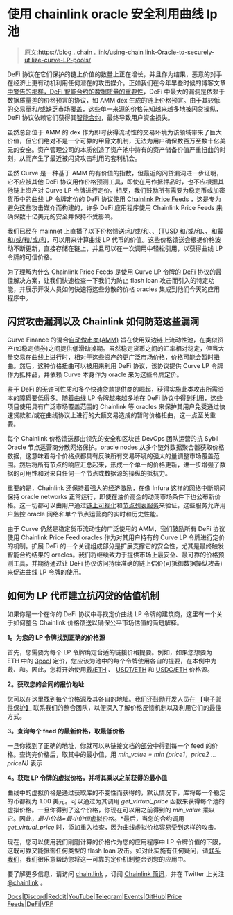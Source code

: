 # 使用 chainlink oracle 安全利用曲线 lp 池

> 原文:[https://blog . chain . link/using-chain link-Oracle-to-securely-utilize-curve-LP-pools/](https://blog.chain.link/using-chainlink-oracles-to-securely-utilize-curve-lp-pools/)

DeFi 协议在它们保护的链上价值的数量上正在增长，并且作为结果，恶意的对手在经济上更有动机利用任何潜在的攻击媒介。正如我们在今年早些时候的博客文章[中警告的那样，DeFi 智能合约的数据质量的重要性](https://blog.chain.link/the-importance-of-data-quality-for-defi/)，DeFi 中最大的漏洞是依赖于数据质量差的价格预言的协议，如 AMM dex 生成的链上价格预言。由于其较低的交易量和/或缺乏市场覆盖，这些单一来源的价格先知越来越多地被闪贷操纵，DeFi 协议依赖它们获得其[智能合约](https://chain.link/education/smart-contracts)，最终导致用户资金损失。

虽然总部位于 AMM 的 dex 作为即时获得流动性的交易环境为该领域带来了巨大价值，但它们绝对不是一个可靠的甲骨文机制，无法为用户确保数百万至数十亿美元的安全。资产管理公司的本质创造了资产池中持有的资产储备价值严重扭曲的时刻，从而产生了最近被闪贷攻击利用的套利机会。

虽然 Curve 是一种基于 AMM 的有价值的指数，但最近的闪贷漏洞进一步证明，它不应被其他 DeFi 协议用作价格预测工具，即使在用作抵押品时，也不应根据其他链上资产对 Curve LP 令牌进行定价。相反，我们鼓励所有需要为稳定币或加密货币中的曲线 LP 令牌定价的 DeFi 协议使用 [Chainlink Price Feeds](https://chain.link/solutions/defi) ，这是专为避免这些攻击媒介而构建的，许多 DeFi 应用程序使用 Chainlink Price Feeds 来确保数十亿美元的安全并保持不受影响。

我们已经在 mainnet 上直播了以下价格馈送:[和/或/和](https://feeds.chain.link/usdc-eth)、[、【TUSD 和/或/和](https://feeds.chain.link/tusd-eth)、[、](https://feeds.chain.link/usdt-eth)和[戴和/或/和/或/和](https://feeds.chain.link/dai-eth)，可以用来计算曲线 LP 代币的价值。这些价格馈送会根据价格波动不断更新，直接存储在链上，并且可以在一次调用中轻松引用，以获得曲线 LP 令牌的可信价格。

为了理解为什么 Chainlink Price Feeds 是使用 Curve LP 令牌的 [DeFi](https://chain.link/education/defi) 协议的最佳解决方案，让我们快速检查一下我们为防止 flash loan 攻击而引入的特定功能，并展示开发人员如何快速将这些分散的价格 oracles 集成到他们今天的应用程序中。

## **闪贷攻击漏洞以及 Chainlink 如何防范这些漏洞**

Curve Finance 的混合[自动做市商(AMM)](https://blog.chain.link/challenges-in-defi-how-to-bring-more-capital-and-less-risk-to-automated-market-maker-dexs/) 旨在使用双边链上流动性池，在类似资产(如稳定债券)之间提供低滑动掉期。虽然稳定货币之间的汇率相对稳定，但当大量交易在曲线上进行时，相对于这些资产的更广泛市场价格，价格可能会暂时扭曲。然后，这种价格扭曲可以被用来利用 DeFi 协议，该协议提供 Curve LP 令牌作为抵押品，并依赖 Curve 本身作为 oracle 来为这些令牌定价。

鉴于 DeFi 的无许可性质和多个快速贷款提供商的崛起，获得实施此类攻击所需资本的障碍要低得多。随着曲线 LP 令牌越来越多地在 DeFi 协议中得到利用，这些项目使用具有广泛市场覆盖范围的 Chainlink 等 oracles 来保护其用户免受通过快速贷款和/或在曲线协议上进行的大额交易造成的暂时价格扭曲，这一点至关重要。

每个 Chainlink 价格馈送都由领先的安全和区块链 DevOps 团队运营的抗 Sybil Oracle 节点运营商分散网络保护。oracle nodes 从多个链外数据聚合器获取价格数据，这意味着每个价格点都具有反映所有交易环境的强大的量调整市场覆盖范围。然后将所有节点的响应汇总起来，形成一个单一的价格更新，进一步增强了数据的可用性和对来自任何一个节点或数据源的操纵的抵抗力。

重要的是，Chainlink 还保持着强大的经济激励，在像 Infura 这样的网络中断期间保持 oracle networks 正常运行，即使在油价高企的动荡市场条件下也公布新价格。这一切都可以由用户通过[链上可视化](https://feeds.chain.link/)和[节点列表服务](https://market.link/)来验证，这些服务允许用户监控 oracle 网络和单个节点运营商的实时和历史性能。

由于 Curve 仍然是稳定货币流动性的广泛使用的 AMM，我们鼓励所有 DeFi 协议使用 Chainlink Price Feed oracles 作为对其用户持有的 Curve LP 令牌进行定价的机制。扩展 DeFi 的一个关键组成部分是扩展支撑它的安全性，尤其是最终触发智能合约结果的 oracles。我们将继续致力于提供市场上最安全、最可靠的价格预测工具，并期待通过让 DeFi 协议访问持续准确的链上估价(可抵御数据操纵攻击)来促进曲线 LP 令牌的使用。

## 如何为 LP 代币建立抗闪贷的估值机制

如果你是一个在你的 DeFi 协议中寻找定价曲线 LP 令牌的建筑商，这里有一个关于如何整合 Chainlink 价格馈送以确保公平市场估值的简短解释。

**1。为您的 LP 令牌找到正确的价格源**

首先，您需要为每个 LP 令牌确定合适的链接价格提要。例如，如果您想要为 ETH 中的 [3pool](https://www.curve.fi/3pool) 定价，您应该为池中的每个令牌使用各自的提要，在本例中为戴、和。因此，您将开始使用[戴/ETH](https://feeds.chain.link/dai-eth) 、 [USDT/ETH](https://feeds.chain.link/usdt-eth) 和 [USDC/ETH](https://feeds.chain.link/usdc-eth) 价格源。

**2。获取您的合同的报价地址**

您可以在这里找到每个价格源及其各自的地址[。我们还鼓励开发人员在](https://docs.chain.link/docs/ethereum-addresses) [【电子邮件保护】](/cdn-cgi/l/email-protection#fc8f898c8c938e88bc9f949d9592d290959297) 联系我们的整合团队，以便深入了解价格反馈机制以及利用它们的最佳方式。

**3。查询每个 feed 的最新价格，取最低价格**

一旦你找到了正确的地址，你就可以从链接文档的[部分](https://docs.chain.link/docs/get-the-latest-price)中得到每一个 feed 的价格。查询完价格后，取其中的最小值，用 *min_value = min (price1，price2 … priceN)* 表示

**4。获取 LP 令牌的虚拟价格，并将其乘以之前获得的最小值**

曲线中的虚拟价格是通过获取库的不变性而获得的，默认情况下，库将每一个稳定的币都视为 1.00 美元。可以通过为其调用 *get_virtual_price* 函数来获得每个池的虚拟价格。一旦你得到了这个价格，你现在可以用之前得到的 *min_value* 乘以它。因此，*最小价格=最小价值*虚拟价格。*最后，当您的合约调用 *get_virtual_price* 时，添加[重入](https://solidity-by-example.org/hacks/re-entrancy/)检查，因为曲线虚拟价格[容易受到](https://chainsecurity.com/curve-lp-oracle-manipulation-post-mortem/)这样的攻击。

现在，您可以使用我们刚刚计算的价格作为您的应用程序中 LP 令牌价值的下限，这既可靠又能抵御任何类型的 flash loan 攻击。如对此实施有任何疑问，请[联系我们](/cdn-cgi/l/email-protection#92e1e7e2e2fde0e6d2f1faf3fbfcbcfefbfcf9)，我们很乐意帮助您将这一可靠的定价机制整合到您的应用中。

要了解更多信息，请访问 [chain.link](https://chain.link/) ，订阅 [Chainlink 简讯](https://chn.lk/newsletter)，并在 Twitter 上关注 [@chainlink](http://www.twitter.com/chainlink) 。

[Docs](https://docs.chain.link/docs/getting-started)|[Discord](https://discordapp.com/invite/aSK4zew)|[Reddit](https://www.reddit.com/r/Chainlink/)|[YouTube](https://www.youtube.com/channel/UCnjkrlqaWEBSnKZQ71gdyFA)|[Telegram](https://t.me/chainlinkofficial)|[Events](https://blog.chain.link/tag/events/)|[GitHub](https://github.com/smartcontractkit/chainlink)|[Price Feeds](https://feeds.chain.link/)|[DeFi](https://www.chain.link/solutions/defi)|[VRF](https://chain.link/solutions/chainlink-vrf)
